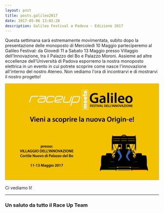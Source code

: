 ```yaml
---
layout: post
title: posts.galileo2017
date: 2017-05-06 13:02:28
description: Galileo Festival a Padova - Edizione 2017 
---
```


Questa settimana sarà estremamente movimentata, subito dopo la presentazione delle monoposto di Mercoledì 10 Maggio parteciperemo al Galileo Festival: da Giovedì 11 a Sabato 13 Maggio presso Villaggio dell'Innovazione, tra il Palazzo del Bo e Palazzo Moroni.
Assieme ad altre eccellenze dell'Università di Padova esporremo la nostra monoposto elettrica in un evento in cui potrete scoprire come nasce l'innovazione all'interno del nostro Ateneo.
Non vediamo l'ora di incontrarvi e di mostrarvi il nostro progetto!

<a class="image featured"><img src="/images/posts/2017/05/06/image.png" /></a>

Ci vediamo lì!


----------


### Un saluto da tutto il **Race Up Team**
